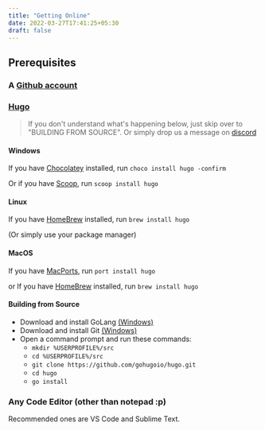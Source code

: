 ```yaml
---
title: "Getting Online"
date: 2022-03-27T17:41:25+05:30
draft: false
---
```


## Prerequisites

### A [Github account](https://github.com/signup)

### [Hugo](https://gohugo.io/getting-started/installing/)

> If you don't understand what's happening below, just skip over to "BUILDING FROM SOURCE". Or simply drop us a message on [discord](https://discord.gg/wtuq9bVA)

#### Windows

If you have [Chocolatey](https://chocolatey.org/) installed, run
`choco install hugo -confirm`

Or if you have [Scoop](https://scoop.sh/), run
`scoop install hugo`

#### Linux

If you have [HomeBrew](https://brew.sh/) installed, run
`brew install hugo`

(Or simply use your package manager)

#### MacOS

If you have [MacPorts](https://www.macports.org/), run
`port install hugo`

or If you have [HomeBrew](https://brew.sh/) installed, run
`brew install hugo`

#### Building from Source

- Download and install GoLang [(Windows)](https://go.dev/dl/go1.18.windows-amd64.msi)
- Download and install Git [(Windows)](https://github.com/git-for-windows/git/releases/download/v2.35.1.windows.2/Git-2.35.1.2-64-bit.exe)
- Open a command prompt and run these commands:
  - `mkdir %USERPROFILE%/src`
  - `cd %USERPROFILE%/src`
  - `git clone https://github.com/gohugoio/hugo.git`
  - `cd hugo`
  - `go install`

### Any Code Editor (other than notepad :p)

Recommended ones are VS Code and Sublime Text.
